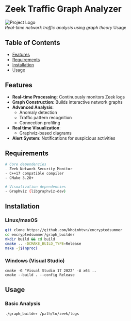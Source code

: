 # Zeek Traffic Graph Analyzer

![Project Logo](https://via.placeholder.com/150x50?text=Zeek+Traffic+Graph)  
*Real-time network traffic analysis using graph theory*
Usage

## Table of Contents

- [Features](#Features)
- [Requirements](#Requirements)
- [Installation](#Installation)
- [Usage](#Usage)

## Features

- **Real-time Processing**: Continuously monitors Zeek logs
- **Graph Construction**: Builds interactive network graphs
- **Advanced Analysis**:
    - Anomaly detection
    - Traffic pattern recognition
    - Connection profiling
- **Real time Visualization**:
    - Graphviz-based diagrams
- **Alert System**: Notifications for suspicious activities

## Requirements

```bash
# Core dependencies
- Zeek Network Security Monitor
- C++17 compatible compiler
- CMake 3.28+

# Visualization dependencies
- Graphviz (libgraphviz-dev)
```

## Installation

### Linux/maxOS

```bash
git clone https://github.com/khoinhtvn/encryptedsummer
cd encryptedsummer/graph_builder
mkdir build && cd build
cmake .. -DCMAKE_BUILD_TYPE=Release
make -j$(nproc)
```

### Windows (Visual Studio)

```shell
cmake -G "Visual Studio 17 2022" -A x64 ..
cmake --build . --config Release
```

## Usage

### Basic Analysis

```bash
./graph_builder /path/to/zeek/logs
```